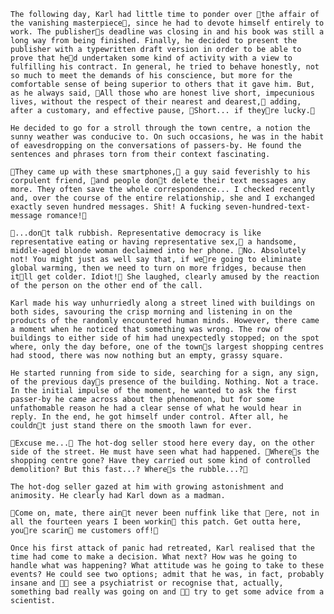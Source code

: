 	The following day, Karl had little time to ponder over the affair of the vanishing masterpiece, since he had to devote himself entirely to work. The publishers deadline was closing in and his book was still a long way from being finished. Finally, he decided to present the publisher with a typewritten draft version in order to be able to prove that hed undertaken some kind of activity with a view to fulfilling his contract. In general, he tried to behave honestly, not so much to meet the demands of his conscience, but more for the comfortable sense of being superior to others that it gave him. But, as he always said, All those who are honest live short, impecunious lives, without the respect of their nearest and dearest, adding, after a customary, and effective pause, Short... if theyre lucky.

	He decided to go for a stroll through the town centre, a notion the sunny weather was conducive to. On such occasions, he was in the habit of eavesdropping on the conversations of passers-by. He found the sentences and phrases torn from their context fascinating.

	They came up with these smartphones, a guy said feverishly to his corpulent friend, and people dont delete their text messages any more. They often save the whole correspondence... I checked recently and, over the course of the entire relationship, she and I exchanged exactly seven hundred messages. Shit! A fucking seven-hundred-text-message romance!

	...dont talk rubbish. Representative democracy is like representative eating or having representative sex, a handsome, middle-aged blonde woman declaimed into her phone. No. Absolutely not! You might just as well say that, if were going to eliminate global warming, then we need to turn on more fridges, because then itll get colder. Idiot! She laughed, clearly amused by the reaction of the person on the other end of the call.

	Karl made his way unhurriedly along a street lined with buildings on both sides, savouring the crisp morning and listening in on the products of the randomly encountered human minds. However, there came a moment when he noticed that something was wrong. The row of buildings to either side of him had unexpectedly stopped; on the spot where, only the day before, one of the towns largest shopping centres had stood, there was now nothing but an empty, grassy square.

	He started running from side to side, searching for a sign, any sign, of the previous days presence of the building. Nothing. Not a trace. In the initial impulse of the moment, he wanted to ask the first passer-by he came across about the phenomenon, but for some unfathomable reason he had a clear sense of what he would hear in reply. In the end, he got himself under control. After all, he couldnt just stand there on the smooth lawn for ever.

	Excuse me... The hot-dog seller stood here every day, on the other side of the street. He must have seen what had happened. Wheres the shopping centre gone? Have they carried out some kind of controlled demolition? But this fast...? Wheres the rubble...?

	The hot-dog seller gazed at him with growing astonishment and animosity. He clearly had Karl down as a madman.

	Come on, mate, there aint never been nuffink like that ere, not in all the fourteen years I been workin this patch. Get outta here, youre scarin me customers off!

	Once his first attack of panic had retreated, Karl realised that the time had come to make a decision. What next? How was he going to handle what was happening? What attitude was he going to take to these events? He could see two options; admit that he was, in fact, probably insane and  see a psychiatrist or recognise that, actually, something bad really was going on and  try to get some advice from a scientist. 